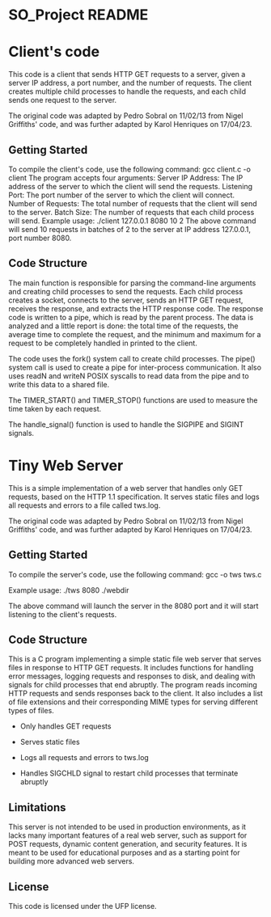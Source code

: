 # SO_Project README

# Client's code
This code is a client that sends HTTP GET requests to a server, given a server IP address, a port number, and the number of requests. The client creates multiple child processes to handle the requests, and each child sends one request to the server.

The original code was adapted by Pedro Sobral on 11/02/13 from Nigel Griffiths' code, and was further adapted by Karol Henriques on 17/04/23.

## Getting Started

To compile the client's code, use the following command: gcc client.c -o client
The program accepts four arguments:
Server IP Address: The IP address of the server to which the client will send the requests.
Listening Port: The port number of the server to which the client will connect.
Number of Requests: The total number of requests that the client will send to the server.
Batch Size: The number of requests that each child process will send.
Example usage:
./client 127.0.0.1 8080 10 2
The above command will send 10 requests in batches of 2 to the server at IP address 127.0.0.1, port number 8080.

## Code Structure

The main function is responsible for parsing the command-line arguments and creating child processes to send the requests. Each child process creates a socket, connects to the server, sends an HTTP GET request, receives the response, and extracts the HTTP response code. The response code is written to a pipe, which is read by the parent process. The data is analyzed and a little report is done: the total time of the requests, the average time to complete the request, and the minimum and maximum for a request to be completely handled in printed to the client.

The code uses the fork() system call to create child processes. The pipe() system call is used to create a pipe for inter-process communication. It also uses readN and writeN POSIX syscalls to read data from the pipe and to write this data to a shared file.

The TIMER_START() and TIMER_STOP() functions are used to measure the time taken by each request.

The handle_signal() function is used to handle the SIGPIPE and SIGINT signals.

# Tiny Web Server

This is a simple implementation of a web server that handles only GET requests, based on the HTTP 1.1 specification. It serves static files and logs all requests and errors to a file called tws.log.

The original code was adapted by Pedro Sobral on 11/02/13 from Nigel Griffiths' code, and was further adapted by Karol Henriques on 17/04/23.

## Getting Started

To compile the server's code, use the following command: gcc -o tws tws.c

Example usage:
./tws 8080 ./webdir

The above command will launch the server in the 8080 port and it will start listening to the client's requests.

## Code Structure

This is a C program implementing a simple static file web server that serves files in response to HTTP GET requests. It includes functions for handling error messages, logging requests and responses to disk, and dealing with signals for child processes that end abruptly. The program reads incoming HTTP requests and sends responses back to the client. It also includes a list of file extensions and their corresponding MIME types for serving different types of files.

- Only handles GET requests

- Serves static files

- Logs all requests and errors to tws.log

- Handles SIGCHLD signal to restart child processes that terminate abruptly

## Limitations

This server is not intended to be used in production environments, as it lacks many important features of a real web server, such as support for POST requests, dynamic content generation, and security features. It is meant to be used for educational purposes and as a starting point for building more advanced web servers.

## License

This code is licensed under the UFP license.


